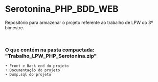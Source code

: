 # Serotonina_PHP_BDD_WEB
Repositório para armazenar o projeto referente ao trabalho de LPW do 3º bimestre.

<br>

### O que contém na pasta compactada: "Trabalho_LPW_PHP_Serotonina.zip"
    
    • Front e Back end do projeto
    • Documentação do projeto
    • Dump.sql do projeto
